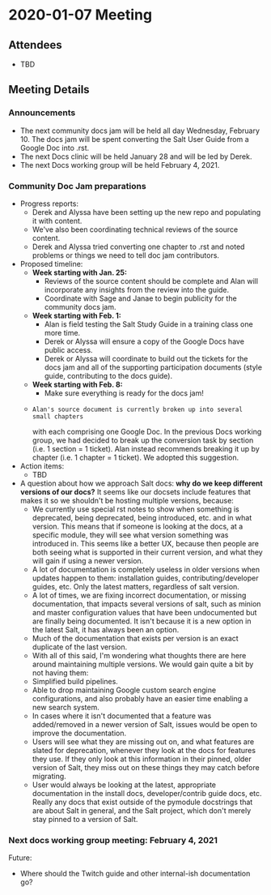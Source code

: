# 2020-01-07 Meeting

## Attendees

- TBD

## Meeting Details

### Announcements

- The next community docs jam will be held all day Wednesday, February 10. The
  docs jam will be spent converting the Salt User Guide from a Google Doc into
  .rst.
- The next Docs clinic will be held January 28 and will be led by Derek.
- The next Docs working group will be held February 4, 2021.


### Community Doc Jam preparations

- Progress reports:
  - Derek and Alyssa have been setting up the new repo and populating it with
    content.
  - We've also been coordinating technical reviews of the source content.
  - Derek and Alyssa tried converting one chapter to .rst and noted problems or
    things we need to tell doc jam contributors.
- Proposed timeline:
  - **Week starting with Jan. 25:**
    - Reviews of the source content should be complete and Alan will incorporate
      any insights from the review into the guide.
    - Coordinate with Sage and Janae to begin publicity for the community docs
      jam.
  - **Week starting with Feb. 1:**
    - Alan is field testing the Salt Study Guide in a training class one more
      time.
    - Derek or Alyssa will ensure a copy of the Google Docs have public access.
    - Derek or Alyssa will coordinate to build out the tickets for the docs jam
      and all of the supporting participation documents (style guide,
      contributing to the docs guide).
  - **Week starting with Feb. 8:**
    - Make sure everything is ready for the docs jam!
  -     Alan's source document is currently broken up into several small chapters
    with each comprising one Google Doc. In the previous Docs working group, we
    had decided to break up the conversion task by section (i.e. 1 section = 1
    ticket). Alan instead recommends breaking it up by chapter (i.e. 1 chapter
    = 1 ticket). We adopted this suggestion.
- Action items:
  - TBD
- A question about how we approach Salt docs: **why do we keep different versions of our docs?** It seems like our docsets include features that makes it so we shouldn't be hosting multiple versions, because:
  - We currently use special rst notes to show when something is deprecated, being deprecated, being introduced, etc. and in what version. This means that if someone is looking at the docs, at a specific module, they will see what version something was introduced in. This seems like a better UX, because then people are both seeing what is supported in their current version, and what they will gain if using a newer version.
  - A lot of documentation is completely useless in older versions when updates happen to them: installation guides, contributing/developer guides, etc. Only the latest matters, regardless of salt version.
  - A lot of times, we are fixing incorrect documentation, or missing documentation, that impacts several versions of salt, such as minion and master configuration values that have been undocumented but are finally being documented. It isn't because it is a new option in the latest Salt, it has always been an option.
  - Much of the documentation that exists per version is an exact duplicate of the last version.
  - With all of this said, I'm wondering what thoughts there are here around maintaining multiple versions. We would gain quite a bit by not having them:
  - Simplified build pipelines.
  - Able to drop maintaining Google custom search engine configurations, and also probably have an easier time enabling a new search system.
  - In cases where it isn't documented that a feature was added/removed in a newer version of Salt, issues would be open to improve the documentation.
  - Users will see what they are missing out on, and what features are slated for deprecation, whenever they look at the docs for features they use. If they only look at this information in their pinned, older version of Salt, they miss out on these things they may catch before migrating.
  - User would always be looking at the latest, appropriate documentation in the install docs, developer/contrib guide docs, etc. Really any docs that exist outside of the pymodule docstrings that are about Salt in general, and the Salt project, which don't merely stay pinned to a version of Salt.

### Next docs working group meeting: February 4, 2021

Future:
- Where should the Twitch guide and other internal-ish documentation go?
